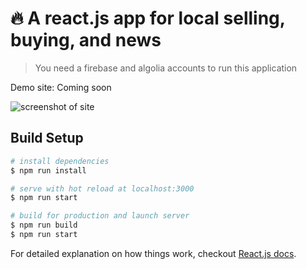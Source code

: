 # 🔥 A react.js app for local selling, buying, and news

> You need a firebase and algolia accounts to run this application

Demo site: Coming soon

![screenshot of site](https://raw.githubusercontent.com/psanders/nearo/master/public/images/nearo_item.jpg "Local selling, buying, and news")

## Build Setup

``` bash
# install dependencies
$ npm run install

# serve with hot reload at localhost:3000
$ npm run start

# build for production and launch server
$ npm run build
$ npm run start
```

For detailed explanation on how things work, checkout [React.js docs](https://reactjs.org/).
